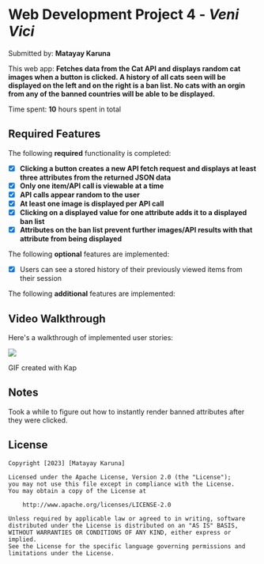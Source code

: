 # Web Development Project 4 - _Veni Vici_

Submitted by: **Matayay Karuna**

This web app: **Fetches data from the Cat API and displays random cat images when a button is clicked.
A history of all cats seen will be displayed on the left and on the right is a ban list. No cats
with an orgin from any of the banned countries will be able to be displayed.**

Time spent: **10** hours spent in total

## Required Features

The following **required** functionality is completed:

-   [x] **Clicking a button creates a new API fetch request and displays at least three attributes from the returned JSON data**
-   [x] **Only one item/API call is viewable at a time**
-   [x] **API calls appear random to the user**
-   [x] **At least one image is displayed per API call**
-   [x] **Clicking on a displayed value for one attribute adds it to a displayed ban list**
-   [x] **Attributes on the ban list prevent further images/API results with that attribute from being displayed**

The following **optional** features are implemented:

-   [x] Users can see a stored history of their previously viewed items from their session

The following **additional** features are implemented:

## Video Walkthrough

Here's a walkthrough of implemented user stories:

![](./src/assets/cat.gif)

GIF created with Kap

## Notes

Took a while to figure out how to instantly render banned attributes after they were clicked.

## License

    Copyright [2023] [Matayay Karuna]

    Licensed under the Apache License, Version 2.0 (the "License");
    you may not use this file except in compliance with the License.
    You may obtain a copy of the License at

        http://www.apache.org/licenses/LICENSE-2.0

    Unless required by applicable law or agreed to in writing, software
    distributed under the License is distributed on an "AS IS" BASIS,
    WITHOUT WARRANTIES OR CONDITIONS OF ANY KIND, either express or implied.
    See the License for the specific language governing permissions and
    limitations under the License.
